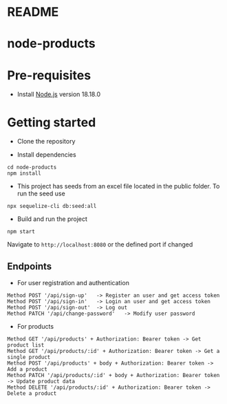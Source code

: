 # README

# node-products

# Pre-requisites
- Install [Node.js](https://nodejs.org/en/) version 18.18.0


# Getting started
- Clone the repository

- Install dependencies
```
cd node-products
npm install
```
- This project has seeds from an excel file located in the public folder. To run the seed use
```
npx sequelize-cli db:seed:all
```
- Build and run the project
```
npm start
```
  Navigate to `http://localhost:8080` or the defined port if changed

## Endpoints
- For user registration and authentication
```
Method POST '/api/sign-up'   -> Register an user and get access token
Method POST '/api/sign-in'   -> Login an user and get access token
Method POST '/api/sign-out'  -> Log out 
Method PATCH '/api/change-password'   -> Modify user password
```

- For products
```
Method GET '/api/products' + Authorization: Bearer token -> Get product list
Method GET '/api/products/:id' + Authorization: Bearer token -> Get a single product
Method POST '/api/products' + body + Authorization: Bearer token -> Add a product
Method PATCH '/api/products/:id' + body + Authorization: Bearer token -> Update product data
Method DELETE '/api/products/:id' + Authorization: Bearer token -> Delete a product
```